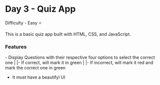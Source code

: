 <h1> Day 3 - Quiz App</h1>

Difficulty - Easy :star:

This is a basic quiz app built with HTML, CSS, and JavaScript. 

<h3>Features</h3>
 - Display Questions with their respective four options to select the correct one
    |
    |- If correct, will mark it in green
    |
    |- If incorrect, will mark it red and mark the correct one in green
 

 - It must have a beautifyl UI

